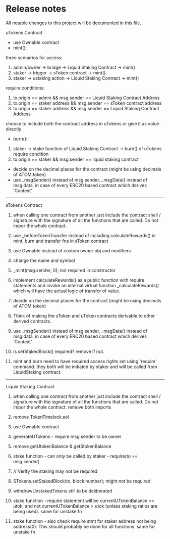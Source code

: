 # Release notes
All notable changes to this project will be documented in this file.


uTokens Contract
* use Ownable contract
* mint():

three scenarios for access:
1. admin/owner -> bridge -> Liquid Staking Contract -> mint()
2. staker -> trigger -> sToken contract -> mint()
3. staker -> ustaking action -> Liquid Staking Contract -> mint()

require conditions: 
1. tx.origin == admin && msg.sender == Liquid Staking Contract Address
2. tx.origin == staker address && msg.sender == sToken contract address
3. tx.origin == staker address && msg.sender == Liquid Staking Contract Address

choose to include both the contract address in uTokens or give it as value directly

* burn():
1. staker -> stake function of Liquid Staking Contract -> burn() of uTokens
require condition 
1. tx.origin == staker && msg.sender == liquid staking contract

* decide on the decimal places for the contract (might be using decimals of ATOM token)
* use _msgSender() instead of msg.sender, _msgData() instead of msg.data, in case of every ERC20 based contract which derives ‘Context’


-----------------------------------------------


sTokens Contract 
1. when calling one contract from another just include the contract shell / signature with the signature of all the functions that are called. Do not impor the whole contract.

2. use _beforeTokenTransfer instead of including calculateRewards() in  mint, burn and transfer fns in sToken contract
3. use Ownable instead of custom owner obj and modifiers
4. change the name and symbol
5. _mint(msg.sender, 0); not required in constructor
6. implement calculateRewards() as a public function with require statements and invoke an internal virtual function _calculateRewards() which will have the actual logic of transfer of value.
7. decide on the decimal places for the contract (might be using decimals of ATOM token)
8. Think of making the sToken and uToken contracts derivable to other derived contracts. 
9. use _msgSender() instead of msg.sender, _msgData() instead of msg.data, in case of every ERC20 based contract which derives ‘Context’
10. is setStakedBlock() required? remove if not. 
11. mint and burn need to have required access rights set using 'require' command. they both will be initiated by staker and will be called from LiquidStaking contract. 



-----------------------------------------------

Liquid Staking Contract

1. when calling one contract from another just include the contract shell / signature with the signature of all the functions that are called. Do not impor the whole contract. remove both imports

2. remove TokenTimelock.sol
3. use Ownable contract
4. generateUTokens - require msg.sender to be owner
5. remove getUtokenBalance & getStokenBalance
6. stake function - can only be called by staker - require(to == msg.sender)
7. // Verify the staking may not be required
8. STokens.setStakedBlock(to, block.number); might not be required
9. withdrawUnstakedTokens still to be deliberated
10. stake function - require statement will be currentUTokenBalance >= utok, and not currentUTokenBalance > utok (unless staking ratios are being used). same for unstake fn
11. stake function - also check require stmt for staker address not being address(0). This should probably be done for all functions. same for unstake fn






